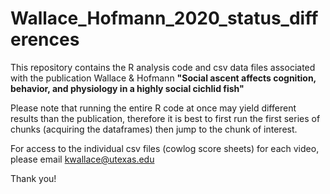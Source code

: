 # Wallace_Hofmann_2020_status_differences

This repository contains the R analysis code and csv data files associated with the publication Wallace & Hofmann <b>"Social ascent affects cognition, behavior, and physiology in a highly social cichlid fish" </b>

Please note that running the entire R code at once may yield different results than the publication, therefore it is best to first run the first series of chunks (acquiring the dataframes) then jump to the chunk of interest.

For access to the individual csv files (cowlog score sheets) for each video, please email kwallace@utexas.edu

Thank you!

